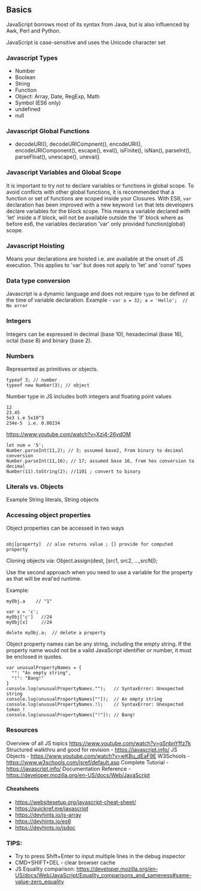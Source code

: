 ## Basics
JavaScript borrows most of its syntax from Java, but is also influenced by Awk, Perl and Python.

JavaScript is case-sensitive and uses the Unicode character set

### Javascript Types
* Number
* Boolean
* String
* Function
* Object: Array, Date, RegExp, Math
* Symbol (ES6 only)
* undefined
* null

### Javascript Global Functions
* decodeURI(), decodeURICompnent(), encodeURI(), encodeURIComponent(), escape(), eval(), isFinite(), isNan(), parseInt(), parseFloat(), unescape(), uneval()

### Javascript Variables and Global Scope

It is important to try not to declare variables or functions in global scope. To avoid conflicts with other global functions, it is recommended that a function or set of functions are scoped inside your Closures. With ES6, `var` declaration has been improved with a new keyword `let` that lets developers declare variables for the block scope. This means a variable declared with 'let' inside a if block, will not be available outside the 'if' block where as before es6, the variables declaration 'var' only provided function(global) scope.

### Javascript Hoisting
Means your declarations are hoisted i.e. are available at the onset of JS execution. This applies to 'var' but does not apply to 'let' and 'const' types

### Data type conversion
Javascript is a dynamic language and does not require `type` to be defined at the time of variable declaration. Example -
`
  var a = 32;
  a = 'Hello';  // No error
`
### Integers
Integers can be expressed in decimal (base 10), hexadecimal (base 16), octal (base 8) and binary (base 2).

### Numbers
Represented as primitives or objects.

```
typeof 3; // number
typeof new Number(3); // object
```
Number type in JS includes both integers and floating point values
```
12
23.45
5e3 i.e 5x10^3
234e-5  i.e. 0.00234
```

https://www.youtube.com/watch?v=Xzi4-26vdOM
```
let num = '5';
Number.parseInt(11,2); // 3; assumed base2, From binary to decimal conversion
Number.parseInt(11,16); // 17; assumed base 16, from hex conversion to decimal
Number(11).toString(2); //1101 ; convert to binary

```


### Literals vs. Objects
Example String literals, String objects

### Accessing object properties
Object properties can be accessed in two ways

```obj.property  // return value  ; as-is, not computed like square brackets

obj[property]  // also returns value ; [] provide for computed property
```

Cloning objects via: Object.assign(dest, [src1, src2, ...,srcN]);

Use the second approach when you need to use a variable for the property as that will be eval'ed runtime.

Example:

```var myObj = { a: "1", b: "2", c: 24 };
myObj.a    // "1"

var x = 'c';
myObj['c']   //24
myObj[x]     //24
```

```
delete myObj.a;  // delete a property
```

Object property names can be any string, including the empty string. If the property name would not be a valid JavaScript identifier or number, it must be enclosed in quotes.

```
var unusualPropertyNames = {
  "": "An empty string",
  "!": "Bang!"
}
console.log(unusualPropertyNames."");   // SyntaxError: Unexpected string
console.log(unusualPropertyNames[""]);  // An empty string
console.log(unusualPropertyNames.!);    // SyntaxError: Unexpected token !
console.log(unusualPropertyNames["!"]); // Bang!
```


### Resources
Overview of all JS topics https://www.youtube.com/watch?v=gSnbnYffz7k
Structured walkthru and good for revision - https://javascript.info/
JS Objects - https://www.youtube.com/watch?v=wKBu_dEaF9E
W3Schools - https://www.w3schools.com/jsref/default.asp
Complete Tutorial - https://javascript.info/
Documentation Reference - https://developer.mozilla.org/en-US/docs/Web/JavaScript

#### Cheatsheets
* https://websitesetup.org/javascript-cheat-sheet/
* https://quickref.me/javascript
* https://devhints.io/js-array
* https://devhints.io/es6
* https://devhints.io/jsdoc

### TIPS:
* Try to press Shift+Enter to input multiple lines in the debug inspector
* CMD+SHIFT+DEL - clear browser cache
* JS Equality comparison: https://developer.mozilla.org/en-US/docs/Web/JavaScript/Equality_comparisons_and_sameness#same-value-zero_equality

